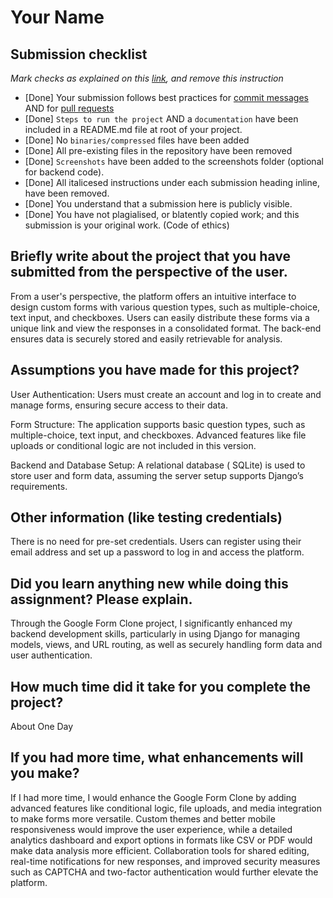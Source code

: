 # Your Name

## Submission checklist

_Mark checks as explained on this [link](https://docs.github.com/en/free-pro-team@latest/github/managing-your-work-on-github/about-task-lists#creating-task-lists), and remove this instruction_

- [Done] Your submission follows best practices for [commit messages](https://chris.beams.io/posts/git-commit/) AND for [pull requests](https://github.community/t/best-practices-for-pull-requests/10195)
- [Done] `Steps to run the project` AND a `documentation` have been included in a README.md file at root of your project.
- [Done] No `binaries/compressed` files have been added
- [Done] All pre-existing files in the repository have been removed
- [Done] `Screenshots` have been added to the screenshots folder (optional for backend code).
- [Done] All italicesed instructions under each submission heading inline, have been removed.
- [Done] You understand that a submission here is publicly visible.
- [Done] You have not plagialised, or blatently copied work; and this submission is your original work. (Code of ethics)

## Briefly write about the project that you have submitted from the perspective of the user.

From a user's perspective, the platform offers an intuitive interface to design custom forms with various question types, such as multiple-choice, text input, and checkboxes. Users can easily distribute these forms via a unique link and view the responses in a consolidated format. The back-end ensures data is securely stored and easily retrievable for analysis.

## Assumptions you have made for this project?

User Authentication: Users must create an account and log in to create and manage forms, ensuring secure access to their data.

Form Structure: The application supports basic question types, such as multiple-choice, text input, and checkboxes. Advanced features like file uploads or conditional logic are not included in this version.

Backend and Database Setup: A relational database ( SQLite) is used to store user and form data, assuming the server setup supports Django’s requirements.

## Other information (like testing credentials)

There is no need for pre-set credentials. Users can register using their email address and set up a password to log in and access the platform.

## Did you learn anything new while doing this assignment? Please explain.

Through the Google Form Clone project, I significantly enhanced my backend development skills, particularly in using Django for managing models, views, and URL routing, as well as securely handling form data and user authentication.

## How much time did it take for you complete the project?

About One Day

## If you had more time, what enhancements will you make?

If I had more time, I would enhance the Google Form Clone by adding advanced features like conditional logic, file uploads, and media integration to make forms more versatile. Custom themes and better mobile responsiveness would improve the user experience, while a detailed analytics dashboard and export options in formats like CSV or PDF would make data analysis more efficient. Collaboration tools for shared editing, real-time notifications for new responses, and improved security measures such as CAPTCHA and two-factor authentication would further elevate the platform.
